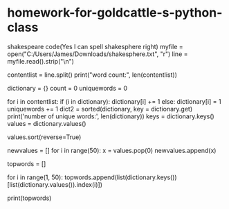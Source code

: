 # homework-for-goldcattle-s-python-class
shakespeare code(Yes I can spell shakesphere right)
myfile = open("C:/Users/James/Downloads/shakesphere.txt", "r")
line = myfile.read().strip("\n")

contentlist = line.split()
print("word count:", len(contentlist))

dictionary = {}
count = 0
uniquewords = 0

for i in contentlist:
    if (i in dictionary):
        dictionary[i] += 1
    else:
        dictionary[i] = 1
        uniquewords += 1
dict2 = sorted(dictionary, key = dictionary.get)
print('number of unique words:', len(dictionary))
keys = dictionary.keys()
values = dictionary.values()

values.sort(reverse=True)

newvalues = []
for i in range(50):
    x = values.pop(0)
    newvalues.append(x)


topwords = []

for i in range(1, 50):
    topwords.append(list(dictionary.keys())[list(dictionary.values()).index(i)])

print(topwords)
